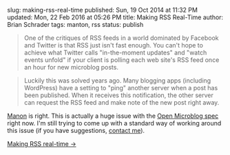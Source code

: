 slug: making-rss-real-time
published: Sun, 19 Oct 2014 at 11:32 PM
updated: Mon, 22 Feb 2016 at 05:26 PM
title: Making RSS Real-Time
author: Brian Schrader
tags: manton, rss
status: publish

> One of the critiques of RSS feeds in a world dominated by Facebook and Twitter is that RSS just isn't fast enough. You can't hope to achieve what Twitter calls "in-the-moment updates" and "watch events unfold" if your client is polling each web site's RSS feed once an hour for new microblog posts.

> Luckily this was solved years ago. Many blogging apps (including WordPress) have a setting to "ping" another server when a post has been published. When it receives this notification, the other server can request the RSS feed and make note of the new post right away.

[Manon](http://www.manton.org) is right. This is actually a huge issue with the [Open Microblog spec][1] right now. I'm still trying to come up with a standard way of working around this issue (if you have suggestions, [contact me][2]).

[1]: https://github.com/Sonictherocketman/Open-Microblog
[2]: http://brianschrader.com/about/

[Making RSS real-time &#8594;](http://www.manton.org/2014/10/making-rss-real-time.html)